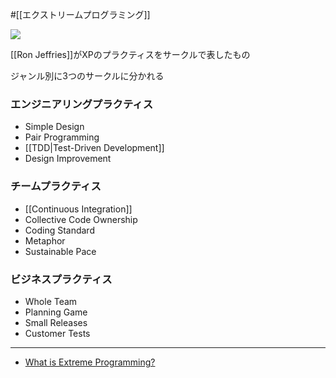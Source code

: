 #[[エクストリームプログラミング]]

![](https://ronjeffries.com/xprog/what-is-extreme-programming/circlesthumb.jpg)

[[Ron Jeffries]]がXPのプラクティスをサークルで表したもの

ジャンル別に3つのサークルに分かれる

### エンジニアリングプラクティス

- Simple Design
- Pair Programming
- [[TDD|Test-Driven Development]]
- Design Improvement

### チームプラクティス

- [[Continuous Integration]]
- Collective Code Ownership
- Coding Standard
- Metaphor
- Sustainable Pace

### ビジネスプラクティス

- Whole Team
- Planning Game
- Small Releases
- Customer Tests

---

- [What is Extreme Programming?](https://ronjeffries.com/xprog/what-is-extreme-programming/)